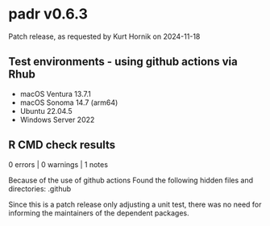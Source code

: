 # padr v0.6.3

Patch release, as requested by Kurt Hornik on 2024-11-18

## Test environments - using github actions via Rhub
* macOS Ventura 13.7.1 
* macOS Sonoma 14.7 (arm64)
* Ubuntu 22.04.5
* Windows Server 2022 

## R CMD check results

0 errors | 0 warnings | 1 notes

Because of the use of github actions
Found the following hidden files and directories:
  .github

Since this is a patch release only adjusting a unit test, there was no need for informing the maintainers of the dependent packages.
